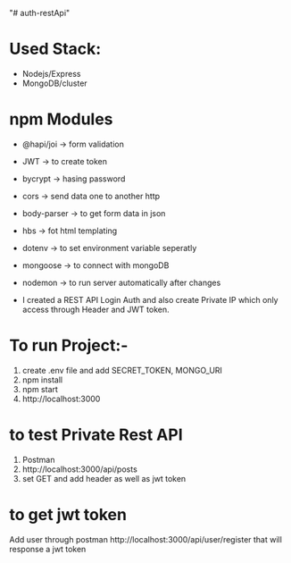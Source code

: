 "# auth-restApi" 
 
# Used Stack:

* Nodejs/Express
* MongoDB/cluster

# npm Modules
* @hapi/joi -> form validation
* JWT ->  to create token
* bycrypt -> hasing password
* cors -> send data one to another http
* body-parser -> to get form data in json
* hbs -> fot html templating
* dotenv -> to set environment variable seperatly
* mongoose -> to connect with mongoDB
* nodemon -> to run server automatically after changes


* I created a REST API Login Auth and also create Private IP which only access through Header and JWT token.


# To run Project:-
 1. create .env file and add SECRET_TOKEN, MONGO_URI
 2. npm install
 3. npm start
 4. http://localhost:3000

# to test Private Rest API
 1. Postman 
 2.  http://localhost:3000/api/posts
 3. set GET and add header as well as jwt token
 
# to get jwt token 

 Add user through postman  http://localhost:3000/api/user/register that will response a jwt token
